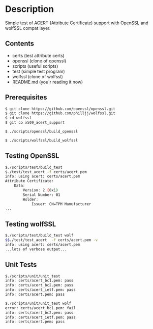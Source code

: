 # Description

Simple test of ACERT (Attribute Certificate) support with OpenSSL
and wolfSSL compat layer.

## Contents

- certs (test attribute certs)
- openssl (clone of openssl)
- scripts (useful scripts)
- test (simple test program)
- wolfssl (clone of wolfssl)
- README.md (you'r reading it now)

## Prerequisites

```sh
$ git clone https://github.com/openssl/openssl.git
$ git clone https://github.com/philljj/wolfssl.git
$ cd wolfssl
$ git co x509_acert_support
```

```sh
$ ./scripts/openssl/build_openssl
```

```sh
$ ./scripts/wolfssl/build_wolfssl
```

## Testing OpenSSL

```sh
$./scripts/test/build_test
$./test/test_acert -f certs/acert.pem
info: using acert: certs/acert.pem
Attribute Certificate:
    Data:
        Version: 2 (0x1)
        Serial Number: 01
        Holder:
            Issuer: CN=TPM Manufacturer
...
```

## Testing wolfSSL

```sh
$./scripts/test/build_test wolf
$$./test/test_acert  -f certs/acert.pem -v
info: using acert: certs/acert.pem
...lots of verbose output...
```

## Unit Tests

```sh
$./scripts/unit/unit_test
info: certs/acert_bc1.pem: pass
info: certs/acert_bc2.pem: pass
info: certs/acert_ietf.pem: pass
info: certs/acert.pem: pass
```

```sh
$./scripts/unit/unit_test wolf
error: certs/acert_bc1.pem: fail
info: certs/acert_bc2.pem: pass
info: certs/acert_ietf.pem: pass
info: certs/acert.pem: pass
```
